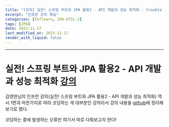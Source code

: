 ```yaml
---
title: "[강의] 실전! 스프링 부트와 JPA 활용2 - API 개발과 성능 최적화 - trouble shooting"
excerpt: "인프런 강의 복습"
categories: [Inflearn, JPA-UTIL-2]
tags: [JPA]
date: 2023-11-17
last_modified_at: 2023-11-17
render_with_liquid: false
---
```


---- 
# 실전! 스프링 부트와 JPA 활용2 - API 개발과 성능 최적화 [강의](https://www.inflearn.com/course/lecture?courseSlug=%EC%8A%A4%ED%94%84%EB%A7%81%EB%B6%80%ED%8A%B8-JPA-API%EA%B0%9C%EB%B0%9C-%EC%84%B1%EB%8A%A5%EC%B5%9C%EC%A0%81%ED%99%94&unitId=24316&tab=curriculum)

김영한님의 인프런 강의(실전! 스프링 부트와 JPA 활용2 - API 개발과 성능 최적화) 역시 1편과 마찬가지로 따라 코딩하는 게 대부분인 강의라서 강의 내용을 [github](https://github.com/yeondori/inflearn-jpashop-2)에 정리해보기로 했다.

코딩하는 중에 발생하는 오류만 여기서 따로 다뤄보고자 한다!

